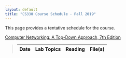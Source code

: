 ```yaml
---
layout: default
title: "CS330 Course Schedule - Fall 2019"
---
```


This page provides a tentative schedule for the course.

[Computer Networking: A Top-Down Approach, 7th Edition](https://www.pearson.com/us/higher-education/program/Kurose-Computer-Networking-A-Top-Down-Approach-7th-Edition/PGM1101673.html?tab=authors)


>  Date    | Lab Topics | Reading | File(s) |
> -------- | ---------- | ------- | ------- |
